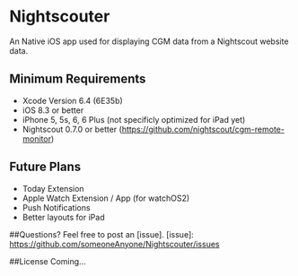# Nightscouter
An Native iOS app used for displaying CGM data from a Nightscout website data.

## Minimum Requirements
- Xcode Version 6.4 (6E35b)
- iOS 8.3 or better
- iPhone 5, 5s, 6, 6 Plus (not specificly optimized for iPad yet)
- Nightscout 0.7.0 or better (https://github.com/nightscout/cgm-remote-monitor)

## Future Plans
- Today Extension
- Apple Watch Extension / App (for watchOS2)
- Push Notifications
- Better layouts for iPad

##Questions?
Feel free to post an [issue].
[issue]: https://github.com/someoneAnyone/Nightscouter/issues

##License
Coming... 

